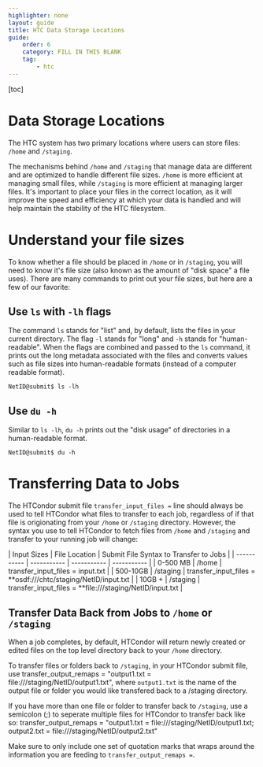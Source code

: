 ```yaml
---
highlighter: none
layout: guide
title: HTC Data Storage Locations
guide:
    order: 6
    category: FILL IN THIS BLANK
    tag:
        - htc
---
```


[toc]

# Data Storage Locations
The HTC system has two primary locations where users can store files: `/home` and `/staging`.

The mechanisms behind `/home` and `/staging` that manage data are different and are optimized to handle different file sizes. `/home` is more efficient at managing small files, while `/staging` is more efficient at managing larger files. It's important to place your files in the correct location, as it will improve the speed and efficiency at which your data is handled and will help maintain the stability of the HTC filesystem. 


# Understand your file sizes
To know whether a file should be placed in `/home` or in `/staging`, you will need to know it's file size (also known as the amount of "disk space" a file uses). There are many commands to print out your file sizes, but here are a few of our favorite: 

## Use `ls` with `-lh` flags
The command `ls` stands for "list" and, by default, lists the files in your current directory. The flag `-l` stands for "long" and `-h` stands for "human-readable". When the flags are combined and passed to the `ls` command, it prints out the long metadata associated with the files and converts values such as file sizes into human-readable formats (instead of a computer readable format).

```
NetID@submit$ ls -lh
```

## Use `du -h`
Similar to `ls -lh`, `du -h` prints out the "disk usage" of directories in a human-readable format. 

```
NetID@submit$ du -h
```


# Transferring Data to Jobs
The HTCondor submit file `transfer_input_files =` line should always be used to tell HTCondor what files to transfer to each job, regardless of if that file is origionating from your `/home` or `/staging` directory. However, the syntax you use to tell HTCondor to fetch files from `/home` and `/staging` and transfer to your running job will change:


| Input Sizes | File Location |  Submit File Syntax to Transfer to Jobs |
| ----------- | ----------- | ----------- | ----------- |
| 0-500 MB      | /home       | transfer_input_files = input.txt       |
| 500-10GB   | /staging        | transfer_input_files = **osdf:///chtc/staging/NetID/input.txt        | 
| 10GB +   | /staging        | transfer_input_files = **file:///staging/NetID/input.txt        | 


## Transfer Data Back from Jobs to `/home` or `/staging`

When a job completes, by default, HTCondor will return newly created or edited files on the top level directory back to your `/home` directory. 

To transfer files or folders back to `/staging`, in your HTCondor submit file, use 
transfer_output_remaps = "output1.txt = file:///staging/NetID/output1.txt", where `output1.txt` is the name of the output file or folder you would like transfered back to a /staging directory. 

If you have more than one file or folder to transfer back to `/staging`, use a semicolon (;) to seperate multiple files for HTCondor to transfer back like so: 
transfer_output_remaps = "output1.txt = file:///staging/NetID/output1.txt; output2.txt = file:///staging/NetID/output2.txt"

Make sure to only include one set of quotation marks that wraps around the information you are feeding to `transfer_output_remaps =`. 
